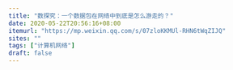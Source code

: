 ```yaml
---
title: "数探究：一个数据包在网络中到底是怎么游走的？"
date: 2020-05-22T20:56:16+08:00
itemurl: "https://mp.weixin.qq.com/s/07zloKKMUl-RHN6tWqZIJQ"
sites: ""
tags: ["计算机网络"]
draft: false
---
```


